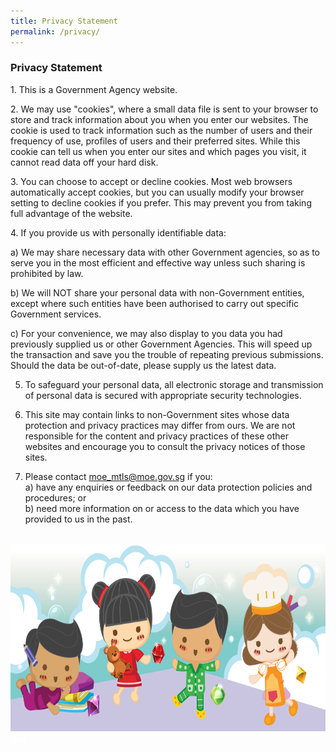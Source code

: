 ```yaml
---
title: Privacy Statement
permalink: /privacy/
---
```

<h3>  Privacy Statement </h3>

<p>1.	This is a Government Agency website.</p>

<p>2.	We may use "cookies", where a small data file is sent to your browser to store and track information about you when you enter our websites. The cookie is used to track information such as the number of users and their frequency of use, profiles of users and their preferred sites. While this cookie can tell us when you enter our sites and which pages you visit, it cannot read data off your hard disk.</p>

<p>3.	You can choose to accept or decline cookies. Most web browsers automatically accept cookies, but you can usually modify your browser setting to decline cookies if you prefer. This may prevent you from taking full advantage of the website. </p>

<p>4.	If you provide us with personally identifiable data:<br/>
 
a)	We may share necessary data with other Government agencies, so as to serve you in the most efficient and effective way unless such sharing is prohibited by law.<br/>

b)	We will NOT share your personal data with non-Government entities, except where such entities have been authorised to carry out specific Government services.<br/>

c)	For your convenience, we may also display to you data you had previously supplied us or other Government Agencies. This will speed up the transaction and save you the trouble of repeating previous submissions. Should the data be out-of-date, please supply us the latest data.</p>

5.	To safeguard your personal data, all electronic storage and transmission of personal data is secured with appropriate security technologies.

6.	This site may contain links to non-Government sites whose data protection and privacy practices may differ from ours. We are not responsible for the content and privacy practices of these other websites and encourage you to consult the privacy notices of those sites.

7.	Please contact moe_mtls@moe.gov.sg if you:<br/>
a)	have any enquiries or feedback on our data protection policies and procedures; or <br/>
b)	need more information on or access to the data which you have provided to us in the past.
<br/>

 <img src="images/New_footer.jpg" class="Image" width="1000" height="300">
<div class="btntop"><a href="#top" style="text-decoration:none;"><span style="color:white"><b>Top</b></span></a></div>
